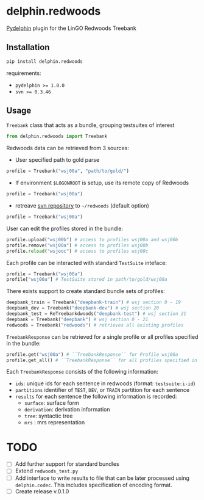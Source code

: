 # delphin.redwoods

[Pydelphin](https://github.com/delph-in/pydelphin) plugin for the LinGO Redwoods Treebank

## Installation

```bash
pip install delphin.redwoods
```

requirements:
- ``pydelphin >= 1.0.0``
- ``svn >= 0.3.46``

## Usage 

``Treebank`` class that acts as a bundle, grouping testsuites of interest

```python
from delphin.redwoods import Treebank
```

Redwoods data can be retrieved from 3 sources:

- User specified path to gold parse

```python
profile = Treebank("wsj00a", "path/to/gold/")  
```

- If environment ``$LOGONROOT`` is setup, use its remote copy of Redwoods

```python
profile = Treebank("wsj00a")  
```

- retreave [svn repository](http://svn.delph-in.net/erg/tags/1214/tsdb/gold) to ``~/redwoods`` (default option)

```python
profile = Treebank("wsj00a")  
```

User can edit the profiles stored in the bundle:

```python
profile.upload("wsj00b") # access to profiles wsj00a and wsj00b
profile.remove("wsj00a") # access to profiles wsj00b
profile.reload("wsjooc") # access to profiles wsj00c
```

Each profile can be interacted with standard ``TestSuite`` inteface:

```python
profile = Treebank("wsj00a")
profile["wsj00a"] # TestSuite stored in path/to/gold/wsj00a  
```

There exists support to create standard bundle sets of profiles:

```python
deepbank_train = Treebank("deepbank-train") # wsj section 0 - 19
deepbank_dev = Treebank("deepbank-dev") # wsj section 20
deepbank_test = ReTreebankdwoods("deepbank-test") # wsj section 21
deepbank = Treebank("deepbank") # wsj section 0 - 21
redwoods = Treebank("redwoods") # retrieves all existing profiles 
```

``TreebankResponse`` can be retrieved for a single profile or all profiles specified in the bundle:

```python
profile.get("wsj00a") # ``TreebankResponse`` for Profile wsj00a
profile.get_all() # ``TreebankResponse`` for all profiles specified in ``profile``
```

Each ``TreebankResponse`` consists of the following information:
- `ids`: unique ids for each sentence in redwoods (format: ``testsuite:i-id``)
- `partitions` identifier of ``TEST``, ``DEV``, or ``TRAIN`` partition for each sentence
- `results` for each sentence the following information is recorded:
  - `surface`: surface form
  - `derivation`: derivation information
  - `tree`: syntactic tree
  - `mrs` : mrs representation

# TODO
- [ ] Add further support for standard bundles
- [ ] Extend ``redwoods_test.py``
- [ ] Add interface to write results to file that can be later processed using ``delphin.codec``.
This includes specification of encoding format.
- [ ] Create release v.0.1.0
